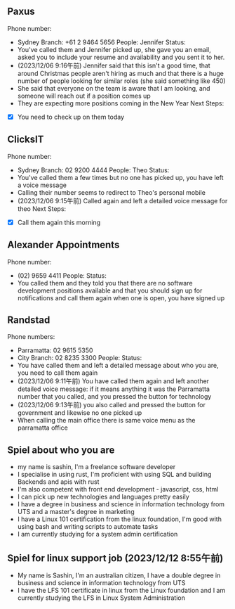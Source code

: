 
## Paxus
Phone number:
- Sydney Branch: +61 2 9464 5656
People: Jennifer
Status:
- You've called them and Jennifer picked up, she gave you an email, asked you to include your resume and availability and you sent it to her.
- (2023/12/06 9:16午前) Jennifer said that this isn't a good time, that around Christmas people aren't hiring as much and that there is a huge number of people looking for similar roles (she said something like 450)
- She said that everyone on the team is aware that I am looking, and someone will reach out if a position comes up
- They are expecting more positions coming in the New Year
Next Steps:
- [x] You need to check up on them today

## ClicksIT
Phone number:
- Sydney Branch: 02 9200 4444
People: Theo
Status:
- You've called them a few times but no one has picked up, you have left a voice message
- Calling their number seems to redirect to Theo's personal mobile
- (2023/12/06 9:15午前) Called again and left a detailed voice message for theo
Next Steps:
- [x] Call them again this morning

## Alexander Appointments
Phone number:
- (02) 9659 4411
People:
Status:
- You called them and they told you that there are no software development positions available and that you should sign up for notifications and call them again when one is open, you have signed up

## Randstad
Phone numbers:
- Parramatta: 02 9615 5350
- City Branch: 02 8235 3300
People:
Status:
- You have called them and left a detailed message about who you are, you need to call them again
- (2023/12/06 9:11午前) You have called them again and left another detailed voice message: if it means anything it was the Parramatta number that you called, and you pressed the button for technology
- (2023/12/06 9:13午前) you also called and pressed the button for government and likewise no one picked up
- When calling the main office there is same voice menu as the parramatta office



## Spiel about who you are
  - my name is sashin, I'm a freelance software developer
  - I specialise in using rust, I'm proficient with using SQL and building Backends and apis with rust
  - I'm also competent with front end development - javascript, css, html
  - I can pick up new technologies and languages pretty easily
  - I have a degree in business and science in information technology from UTS and a master's degree in marketing
  - I have a Linux 101 certification from the linux foundation, I'm good with using bash and writing scripts to automate tasks
  - I am currently studying for a system admin certification

## Spiel for linux support job (2023/12/12 8:55午前)
- My name is Sashin, I'm an australian citizen, I have a double degree in business and science in information technology from UTS
- I have the LFS 101 certificate in linux from the Linux foundation and I am currently studying the LFS in Linux System Administration
